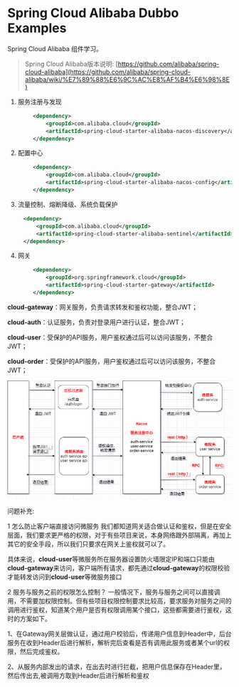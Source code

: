 # Spring Cloud Alibaba Dubbo Examples

Spring Cloud Alibaba 组件学习。
> Spring Cloud Alibaba版本说明: [https://github.com/alibaba/spring-cloud-alibaba](https://github.com/alibaba/spring-cloud-alibaba/wiki/%E7%89%88%E6%9C%AC%E8%AF%B4%E6%98%8E)

1. 服务注册与发现
```xml
        <dependency>
            <groupId>com.alibaba.cloud</groupId>
            <artifactId>spring-cloud-starter-alibaba-nacos-discovery</artifactId>
        </dependency>
```

2. 配置中心 
```xml
        <dependency>
            <groupId>com.alibaba.cloud</groupId>
            <artifactId>spring-cloud-starter-alibaba-nacos-config</artifactId>
        </dependency>
```
3. 流量控制、熔断降级、系统负载保护
```xml
     <dependency>
         <groupId>com.alibaba.cloud</groupId>
         <artifactId>spring-cloud-starter-alibaba-sentinel</artifactId>
     </dependency>
```
4. 网关
```xml
        <dependency>
            <groupId>org.springframework.cloud</groupId>
            <artifactId>spring-cloud-starter-gateway</artifactId>
        </dependency>
```

**cloud-gateway**：网关服务，负责请求转发和鉴权功能，整合JWT；

**cloud-auth**：认证服务，负责对登录用户进行认证，整合JWT；

**cloud-user**：受保护的API服务，用户鉴权通过后可以访问该服务，不整合JWT；

**cloud-order**：受保护的API服务，用户鉴权通过后可以访问该服务，不整合JWT；

![流程图](admin_docs/images/Alibaba-Cloud-Examples.png)

问题补充:

1 怎么防止客户端直接访问微服务
我们都知道网关适合做认证和鉴权，但是在安全层面，我们要求更严格的权限，对于有些项目来说，本身网络跟外部隔离，再加上其它的安全手段，所以我们只要求在网关上鉴权就可以了。

具体来说，**cloud-user**等微服务所在服务器设置防火墙限定IP和端口只能由**cloud-gateway**来访问，客户端所有请求，都先通过**cloud-gateway**的权限校验才能转发访问到**cloud-user**等微服务接口

2 服务与服务之前的权限怎么控制？
一般情况下，服务与服务之间可以直接调用，不需要加权限控制。但有些项目权限控制要求比较高，要求服务对服务之间的调用进行鉴权，知道某个用户是否有权限调用某个接口，这些都需要进行鉴权，这时的方案如下。

1、在Gateway网关层做认证，通过用户校验后，传递用户信息到Header中，后台服务在收到Header后进行解析，解析完后查看是否有调用此服务或者某个url的权限，然后完成鉴权。

2、从服务内部发出的请求，在出去时进行拦截，把用户信息保存在Header里，然后传出去,被调用方取到Header后进行解析和鉴权



